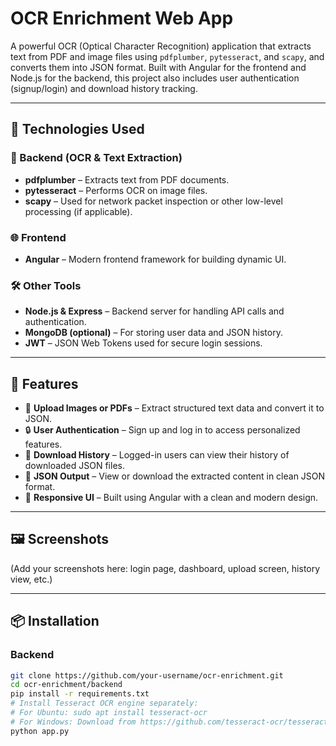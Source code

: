 # OCR Enrichment Web App

A powerful OCR (Optical Character Recognition) application that extracts text from PDF and image files using `pdfplumber`, `pytesseract`, and `scapy`, and converts them into JSON format. Built with Angular for the frontend and Node.js for the backend, this project also includes user authentication (signup/login) and download history tracking.

---

## 🔧 Technologies Used

### 🧠 Backend (OCR & Text Extraction)
- **pdfplumber** – Extracts text from PDF documents.
- **pytesseract** – Performs OCR on image files.
- **scapy** – Used for network packet inspection or other low-level processing (if applicable).
  
### 🌐 Frontend
- **Angular** – Modern frontend framework for building dynamic UI.
  
### 🛠 Other Tools
- **Node.js & Express** – Backend server for handling API calls and authentication.
- **MongoDB (optional)** – For storing user data and JSON history.
- **JWT** – JSON Web Tokens used for secure login sessions.

---

## 🚀 Features

- 📄 **Upload Images or PDFs** – Extract structured text data and convert it to JSON.
- 🔒 **User Authentication** – Sign up and log in to access personalized features.
- 💾 **Download History** – Logged-in users can view their history of downloaded JSON files.
- 📁 **JSON Output** – View or download the extracted content in clean JSON format.
- 🎨 **Responsive UI** – Built using Angular with a clean and modern design.

---

## 🖼️ Screenshots

(Add your screenshots here: login page, dashboard, upload screen, history view, etc.)

---

## 📦 Installation

### Backend
```bash
git clone https://github.com/your-username/ocr-enrichment.git
cd ocr-enrichment/backend
pip install -r requirements.txt
# Install Tesseract OCR engine separately:
# For Ubuntu: sudo apt install tesseract-ocr
# For Windows: Download from https://github.com/tesseract-ocr/tesseract
python app.py
